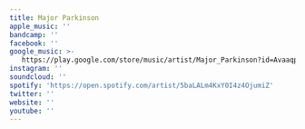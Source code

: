 ```yaml
---
title: Major Parkinson
apple_music: ''
bandcamp: ''
facebook: ''
google_music: >-
   https://play.google.com/store/music/artist/Major_Parkinson?id=Avaaqpp7vkocyqo6b7vxfbfr4ya
instagram: ''
soundcloud: ''
spotify: 'https://open.spotify.com/artist/5baLALm4KxY0I4z4OjumiZ'
twitter: ''
website: ''
youtube: ''
---
```

